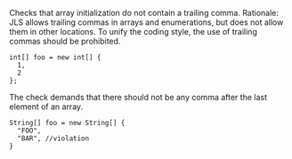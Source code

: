 Checks that array initialization do not contain a trailing comma.
Rationale: JLS allows trailing commas in arrays and enumerations, but
does not allow them in other locations. To unify the coding style, the
use of trailing commas should be prohibited.

    int[] foo = new int[] {
      1,
      2
    };
             

The check demands that there should not be any comma after the last
element of an array.

    String[] foo = new String[] {
      "FOO",
      "BAR", //violation
    }